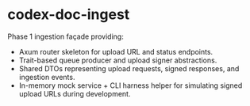 # codex-doc-ingest

Phase 1 ingestion façade providing:

- Axum router skeleton for upload URL and status endpoints.
- Trait-based queue producer and upload signer abstractions.
- Shared DTOs representing upload requests, signed responses, and ingestion events.
- In-memory mock service + CLI harness helper for simulating signed upload URLs during development.
